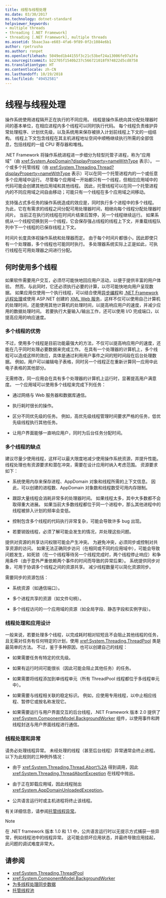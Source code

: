 ```yaml
---
title: 线程与线程处理
ms.date: 03/30/2017
ms.technology: dotnet-standard
helpviewer_keywords:
- multiple threads
- threading [.NET Framework]
- threading [.NET Framework], multiple threads
ms.assetid: 5baac3aa-e603-4fa6-9f89-0f2c1084e6b1
author: rpetrusha
ms.author: ronpet
ms.openlocfilehash: 5049ed1b44155f3c21c53bef24a13006fe97a3fa
ms.sourcegitcommit: b22705f1540b237c566721018f974822d5cd8758
ms.translationtype: HT
ms.contentlocale: zh-CN
ms.lasthandoff: 10/19/2018
ms.locfileid: "49452581"
---
```

# <a name="threads-and-threading"></a>线程与线程处理
操作系统使用进程隔开正在执行的不同应用。 线程是操作系统向其分配处理器时间的基本单位，在相应进程内多个线程可以同时执行代码。 每个线程负责维护异常处理程序、计划优先级，以及系统用来保存被排入计划前线程上下文的一组结构。 线程上下文包含线程在其主机进程地址空间中顺畅继续执行所需的全部信息，包括线程的一组 CPU 寄存器和堆栈。  
  
 .NET Framework 将操作系统进程进一步细分为轻型托管子进程，称为“应用域”（由 <xref:System.AppDomain?displayProperty=nameWithType> 表示）。 一个或多个托管线程（由 <xref:System.Threading.Thread?displayProperty=nameWithType> 表示）可以在同一个托管进程内的一个或任意多个应用域中运行。 尽管每个应用域一开始都只有一个线程，但相应应用域中的代码可能会创建其他应用域和其他线程。 因此，托管线程可以在同一个托管进程内的不同应用域之间自由移动；可能只有一个线程在多个应用域之间移动。  
  
 支持强占式多任务的操作系统造成的效应是，同时执行多个进程中的多个线程。 为此，它在有需求的线程之间分配可用处理器时间，相继向每个线程分配处理器时间片。 当前正在执行的线程在时间片结束后暂停，另一个线程继续运行。 如果系统从一个线程切换到另一个线程，它会保存强占线程的线程上下文，并重载线程队列中下一个线程的已保存线程上下文。  
  
 时间片长度具体视操作系统和处理器而定。 由于每个时间片都很小，因此即使只有一个处理器，多个线程也可能同时执行。 多处理器系统实际上正是如此，可执行线程在可用处理器之间进行分配。  
  
## <a name="when-to-use-multiple-threads"></a>何时使用多个线程  
 如果软件需要用户交互，必须尽可能快地回应用户活动，以便于提供丰富的用户体验。 然而，与此同时，它还必须执行必要的计算，以尽可能快地向用户呈现数据。 如果应用仅使用一个执行线程，可以结合使用[异步编程](../../../docs/standard/asynchronous-programming-patterns/calling-synchronous-methods-asynchronously.md)和 [.NET Framework 远程处理](https://docs.microsoft.com/previous-versions/dotnet/netframework-4.0/kwdt6w2k(v=vs.100))或使用 ASP.NET 创建的 [XML Web 服务](https://docs.microsoft.com/previous-versions/dotnet/netframework-4.0/7bkzywba(v=vs.100))，这样不仅可以使用自己计算机的处理时间，还能使用其他计算机的处理时间，以提高响应用户的速度，并减少应用的数据处理时间。 若要执行大量输入/输出工作，还可以使用 I/O 完成端口，以提高应用的响应速度。  
  
### <a name="advantages-of-multiple-threads"></a>多个线程的优势  
 不过，使用多个线程是目前功能最强大的方法，不仅可以提高响应用户的速度，还能在几乎同时处理必要数据来完成工作。 在具有一个处理器的计算机上，多个线程可以造成这样的效应，具体是通过利用用户事件之间的短时间段在后台处理数据。 例如，用户可以编辑电子表格，同时另一个线程正在重新计算同一应用中此电子表格的其他部分。  
  
 无需修改，同一应用会在具有多个处理器的计算机上运行时，显著提高用户满意度。 一个应用域可以使用多个线程来完成下列任务：  
  
-   通过网络与 Web 服务器和数据库通信。  
  
-   执行耗时很长的操作。  
  
-   区分不同优先级的任务。 例如，高优先级线程管理时间要求严格的任务，低优先级线程执行其他任务。  
  
-   让用户界面能够一直响应用户，同时为后台任务分配时间。  
  
### <a name="disadvantages-of-multiple-threads"></a>多个线程的缺点  
 建议尽量少使用线程，这样可以最大限度地减少使用操作系统资源，并提升性能。 线程处理也有资源要求和潜在冲突，需要在设计应用时纳入考虑范围。 资源要求如下：  
  
-   系统使用内存来保存进程、AppDomain 对象和线程所需的上下文信息。 因此，可以创建的进程数、AppDomain 对象数和线程数受可用内存限制。  
  
-   跟踪大量线程会消耗非常多的处理器时间。 如果线程太多，其中大多数都不会取得重大进展。 如果当前大多数线程都位于同一个进程中，那么其他进程中的线程被排入计划的频率会变低。  
  
-   控制包含多个线程的代码执行非常复杂，可能会导致许多 bug 出现。  
  
-   若要销毁线程，必须了解可能会发生的情况，并处理这些问题。  
  
 提供对资源的共享访问权限可能会产生冲突。 为避免冲突，必须同步或控制对共享资源的访问。 如果无法正确同步访问（在相同或不同的应用域中），可能会导致问题发生，如死锁（在一个线程等待另一个线程完成时，两个线程停止响应）和争用条件（由于意外严重依赖两个事件的时间而导致的异常后果）。 系统提供同步对象，可用于协调多个线程之间的资源共享。 减少线程数量可以简化资源同步。  
  
 需要同步的资源包括：  
  
-   系统资源（如通信端口）。  
  
-   多个进程共享的资源（如文件句柄）。  
  
-   多个线程访问的一个应用域的资源（如全局字段、静态字段和实例字段）。  
  
### <a name="threading-and-application-design"></a>线程处理和应用设计  
 一般来说，若要处理多个线程，以完成耗时相对较短且不会阻止其他线程的任务，且无需对任务有任何特定的计划，使用 <xref:System.Threading.ThreadPool> 类是最简单的方法。 不过，鉴于多种原因，也可以创建自己的线程：  
  
-   如果需要任务有特定的优先级。  
  
-   如果有运行时间可能很长（因此可能会阻止其他任务）的任务。  
  
-   如果需要将线程添加到单线程单元（所有 ThreadPool 线程都位于多线程单元中）。  
  
-   如果需要与线程相关联的稳定标识。 例如，应使用专用线程，以中止相应线程、暂停它或按名称发现它。  
  
-   如果需要运行与用户界面交互的后台线程，.NET Framework 版本 2.0 提供了 <xref:System.ComponentModel.BackgroundWorker> 组件，以使用事件和跨线程封送与用户界面线程进行通信。  
  
### <a name="threading-and-exceptions"></a>线程处理和异常  
 请务必处理线程异常。 未经处理的线程（甚至后台线程）异常通常会终止进程。 以下为此规则的三种例外情况：  
  
-   由于 <xref:System.Threading.Thread.Abort%2A> 得到调用，因此 <xref:System.Threading.ThreadAbortException> 在线程中抛出。  
  
-   由于正在卸载应用域，因此线程抛出 <xref:System.AppDomainUnloadedException>。  
  
-   公共语言运行时或主机进程将终止该线程。  
  
 有关详细信息，请参阅[托管线程异常](../../../docs/standard/threading/exceptions-in-managed-threads.md)。  
  
> [!NOTE]
>  在 .NET framework 版本 1.0 和 1.1 中，公共语言运行时以无提示方式捕获一些异常，例如线程池中的线程异常。 这可能会损坏应用状态，并最终导致应用挂起，此问题的调试难度非常大。  
  
## <a name="see-also"></a>请参阅

- <xref:System.Threading.ThreadPool>  
- <xref:System.ComponentModel.BackgroundWorker>  
- [为多线程处理同步数据](../../../docs/standard/threading/synchronizing-data-for-multithreading.md)  
- [托管线程池](../../../docs/standard/threading/the-managed-thread-pool.md)
